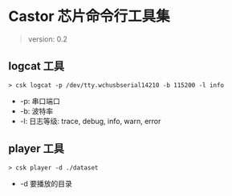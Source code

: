# Castor 芯片命令行工具集
> version: 0.2

## logcat 工具

```shell
> csk logcat -p /dev/tty.wchusbserial14210 -b 115200 -l info
```
- -p: 串口端口
- -b: 波特率
- -l: 日志等级: trace, debug, info, warn, error

## player 工具

```shell
> csk player -d ./dataset
```

- -d 要播放的目录